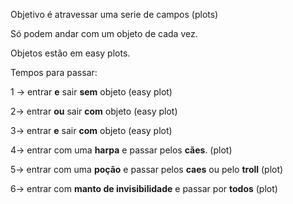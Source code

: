 Objetivo é atravessar uma serie de campos (plots)<p>
Só podem andar com um objeto de cada vez.<p>
Objetos estão em easy plots.<p>
Tempos para passar:<p>
1 -> entrar **e** sair **sem** objeto (easy plot)

2-> entrar **ou** sair **com** objeto (easy plot)

3-> entrar **e** sair **com** objeto (easy plot)

4-> entrar com uma **harpa** e passar pelos **cães**. (plot)

5-> entrar com uma **poção** e passar pelos **caes** ou pelo **troll** (plot)

6-> entrar com **manto de invisibilidade** e passar por **todos** (plot)
